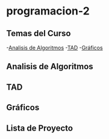 # programacion-2

## Temas del Curso

-[Analisis de Algoritmos](#analisis-de-algoritmos)
-[TAD](#tad)
-[Gráficos](gráficos)

## Analisis de Algoritmos
## TAD
## Gráficos
## Lista de Proyecto
